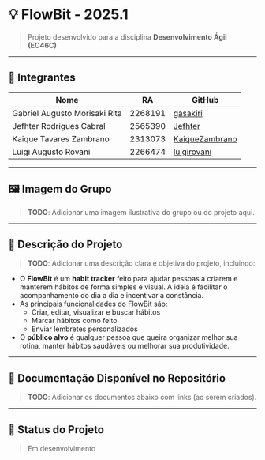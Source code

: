 # 💡 FlowBit - 2025.1

> Projeto desenvolvido para a disciplina **Desenvolvimento Ágil (EC46C)**  

---

## 👥 Integrantes

| Nome                          | RA        | GitHub                                       |
|-------------------------------|-----------|----------------------------------------------|
| Gabriel Augusto Morisaki Rita | 2268191   | [gasakiri](https://github.com/gasakiri)      |
| Jefhter Rodrigues Cabral      | 2565390   | [Jefhter](https://github.com/Jefhter)        |
| Kaique Tavares Zambrano       | 2313073   | [KaiqueZambrano](https://github.com/KaiqueZambrano) |
| Luigi Augusto Rovani          | 2266474   | [luigirovani](https://github.com/luigirovani) |

---

## 🖼️ Imagem do Grupo

> **TODO**: Adicionar uma imagem ilustrativa do grupo ou do projeto aqui.

---

## 📌 Descrição do Projeto

> **TODO**: Adicionar uma descrição clara e objetiva do projeto, incluindo:
- O **FlowBit** é um **habit tracker** feito para ajudar pessoas a criarem e manterem hábitos de forma 
simples e visual. A ideia é facilitar o acompanhamento do dia a dia e incentivar a constância.
- As principais funcionalidades do FlowBit são:
  - Criar, editar, visualizar e buscar hábitos
  - Marcar hábitos como feito
  - Enviar lembretes personalizados
- O **público alvo** é qualquer pessoa que queira organizar melhor sua rotina, manter hábitos saudáveis ou melhorar sua produtividade.

---

## 📂 Documentação Disponível no Repositório

> **TODO**: Adicionar os documentos abaixo com links (ao serem criados).  

---

## 🚧 Status do Projeto

> Em desenvolvimento
